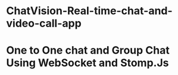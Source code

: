 # ChatVision-Real-time-chat-and-video-call-app
# One to One chat and Group Chat Using WebSocket and Stomp.Js

